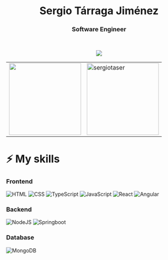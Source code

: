 <h1 align="center">Sergio Tárraga Jiménez</h1>
<h3 align="center">Software Engineer</h3>
<br>
<p align="center">
                <a href="https://www.linkedin.com/in/sergio-t%C3%A1rraga-jim%C3%A9nez-ba127a243/">
                <img src="https://img.shields.io/badge/LinkedIn-0077B5?style=for-the-badge&logo=linkedin&logoColor=white">
                </a>
</p>


<table>
<td>
<img align="top" height="195"
                src="https://github-readme-stats.vercel.app/api?username=sergiotaser&bg_color=30,e96443,904e95&title_color=fff&text_color=fff&show_icons=true"
                 />
</td>
<td>
<img align="top" height="195"
                src="https://github-readme-stats.vercel.app/api/top-langs?username=sergiotaser&layout=compact&bg_color=30,e96443,904e95&title_color=fff&text_color=fff&show_icons=true"
                alt="sergiotaser" />
</td>
</table>



<!-----SKILLS----->


<h1>⚡ <b>My skills </b></h1>


<h3><b>Frontend</b></h3>

![HTML](https://img.shields.io/badge/HTML5-E34F26?style=for-the-badge&logo=html5&logoColor=white)
![CSS](https://img.shields.io/badge/CSS3-1572B6?style=for-the-badge&logo=css3&logoColor=white)
![TypeScript](https://img.shields.io/badge/typescript-%23007ACC.svg?style=for-the-badge&logo=typescript&logoColor=white)
![JavaScript](https://img.shields.io/badge/javascript-%23323330.svg?style=for-the-badge&logo=javascript&logoColor=%23F7DF1E)
![React](https://img.shields.io/badge/React-20232A?style=for-the-badge&logo=react&logoColor=61DAFB)
![Angular](https://img.shields.io/badge/Angular-DD0031?style=for-the-badge&logo=angular&logoColor=white)

<h3><b>Backend</b></h3>

![NodeJS](https://img.shields.io/badge/node.js-6DA55F?style=for-the-badge&logo=node.js&logoColor=white)
![Springboot](https://img.shields.io/badge/Spring-6DB33F?style=for-the-badge&logo=spring&logoColor=white)



<h3><b>Database</b></h3>

![MongoDB](https://img.shields.io/badge/MongoDB-%234ea94b.svg?style=for-the-badge&logo=mongodb&logoColor=white)

<br>




